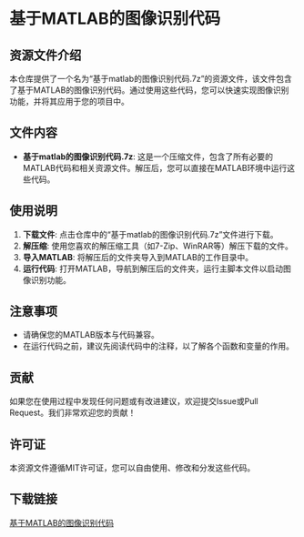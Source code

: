 # 基于MATLAB的图像识别代码

## 资源文件介绍

本仓库提供了一个名为“基于matlab的图像识别代码.7z”的资源文件，该文件包含了基于MATLAB的图像识别代码。通过使用这些代码，您可以快速实现图像识别功能，并将其应用于您的项目中。

## 文件内容

- **基于matlab的图像识别代码.7z**: 这是一个压缩文件，包含了所有必要的MATLAB代码和相关资源文件。解压后，您可以直接在MATLAB环境中运行这些代码。

## 使用说明

1. **下载文件**: 点击仓库中的“基于matlab的图像识别代码.7z”文件进行下载。
2. **解压缩**: 使用您喜欢的解压缩工具（如7-Zip、WinRAR等）解压下载的文件。
3. **导入MATLAB**: 将解压后的文件夹导入到MATLAB的工作目录中。
4. **运行代码**: 打开MATLAB，导航到解压后的文件夹，运行主脚本文件以启动图像识别功能。

## 注意事项

- 请确保您的MATLAB版本与代码兼容。
- 在运行代码之前，建议先阅读代码中的注释，以了解各个函数和变量的作用。

## 贡献

如果您在使用过程中发现任何问题或有改进建议，欢迎提交Issue或Pull Request。我们非常欢迎您的贡献！

## 许可证

本资源文件遵循MIT许可证，您可以自由使用、修改和分发这些代码。

## 下载链接

[基于MATLAB的图像识别代码](https://pan.quark.cn/s/41800d45086d)